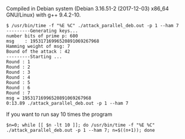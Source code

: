 Compiled in Debian system (Debian 3.16.51-2 (2017-12-03) x86_64 GNU/Linux) with g++ 9.4.2-10.

```
$ /usr/bin/time -f "%E %C" ./attack_parallel_deb.out -p 1 --ham 7
---------Generating keys...
number bits of prime p: 600
msg    : 19531716996520891069267968
Hamming weight of msg: 7
Bound of the attack : 42
---------Starting ...
Round : 1
Round : 2
Round : 3
Round : 4
Round : 5
Round : 6
Round : 7
msg = 19531716996520891069267968
0:13.89 ./attack_parallel_deb.out -p 1 --ham 7
```
If you want to run say 10 times the program
```
$n=0; while [[ $n -lt 10 ]]; do /usr/bin/time -f "%E %C" ./attack_parallel_deb.out -p 1 --ham 7; n=$((n+1)); done
```
